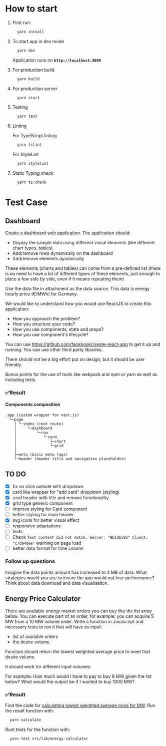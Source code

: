 # How to start

1) First run:

    ```bash
      yarn install
    ```

2) To start app in dev mode

    ```bash
      yarn dev
    ```

    Application runs on **`http://localhost:3000`**

3) For production build

    ```bash
      yarn build
    ```

4) For production server

    ```bash
      yarn start
    ```

5) Testing

    ```bash
      yarn test
    ```

6) Linting

    For TypeScript linting

    ```bash
      yarn tslint
    ```

    For StyleLint

    ```bash
      yarn stylelint
    ```

7) Static Typing check

    ```bash
      yarn ts:check
    ```

# Test Case

## Dashboard

Create a dashboard web application.
The application should:

* Display the sample data using different visual elements (like different chart types, tables)
* Add/remove rows dynamically on the dashboard
* Add/remove elements dynamically

These elements (charts and tables) can come from a pre-defined list (there is no need to have a lot of different types of these elements, just enough to place a few side by side, even if it means repeating them)

Use the data file in attachment as the data source. This data is energy hourly price (€/MWh) for Germany.

We would like to understand how you would use ReactJS to create this application:
* How you approach the problem?
* How you structure your code?
* How you use components, state and props?
* How you use component's lifecycle?

You can use  https://github.com/facebook/create-react-app to get it up and running. You can use other third party libraries.

There should not be a big effort put on design, but it should be user friendly.

Bonus points for the use of tools like webpack and npm or yarn as well as including tests.

### ✅Result

#### Components composition

```text
_app (custom wrapper for next.js)
  └─page
    │ └─index (root route)
    │     └─dashboard
    │         └─row
    │            └─card
    │               ├─chart
    │               └─grid
    │
    ├─meta (basic meta tags)
    └─header (header title and navigation placeholder)
```
## TO DO

- [x] fix on click outside with dropdown
- [x] card like wrapper for "add card" dropdown (styling)
- [x] card header with title and remove functionality
- [x] grid type generic component
- [ ] improve styling for Card component
- [ ] better styling for main header
- [x] svg icons for better visual effect
- [ ] responsive adaptations
- [ ] tests
- [ ] Check `Text content did not match. Server: "9b1d6583" Client: "c7d94dee"` warning on page load
- [ ] better data format for time column

### Follow up questions

Imagine the data points amount has increased to 4 MB of data. What strategies would you use to insure the app would not lose performance? Think about data download and data visualisation.

## Energy Price Calculator

There are available energy market orders you can buy like the list array below. You can execute part of an order, for example: you can acquire 5 MW from a 10 MW volume order.
Write a function in Javascript and necessary tests to run it that will have as input:

* list of available orders
* the desire volume

Function should return the lowest weighted average price to meet that desire volume.

It should work for different input volumes.

For example: How much would I have to pay to buy 8 MW given the list below? What would the output be if I wanted to buy 1000 MW?

### ✅Result

Find the code for  [calculating lowest weighted average price for MW](https://github.com/mifrej/wattsight/tree/master/src/lib/energy-calculator). Run the result function with:

  ```bash
    yarn calculate
  ```

Runt tests for the function with:

  ```bash
    yarn test src/lib/energy-calculator
  ```
